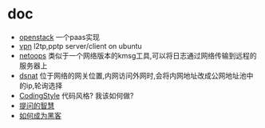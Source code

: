 doc
===

* [openstack](docs/openstack.md) 一个paas实现
* [vpn](docs/vpn.md) l2tp,pptp server/client on ubuntu
* [netoops](docs/netoops.md) 类似于一个网络版本的kmsg工具,可以将日志通过网络传输到远程的服务器上
* [dsnat](docs/dsnat.md) 位于网络的网关位置,内网访问外网时,会将内网地址改成公网地址池中的ip,轮询选择
* [CodingStyle](docs/CodingStyle.md) 代码风格? 我该如何做?
* [提问的智慧](docs/smart-questions.md)
* [如何成为黑客](docs/hacker-howto.md)
